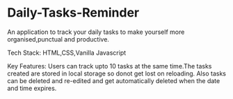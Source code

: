 # Daily-Tasks-Reminder
An application to track your daily tasks to make yourself  more organised,punctual and productive.

Tech Stack: HTML,CSS,Vanilla Javascript

Key Features: Users can track upto 10 tasks at the same time.The tasks created are stored in local storage so donot get lost on reloading.
              Also tasks can be deleted and re-edited and get automatically deleted when the date and time expires. 
